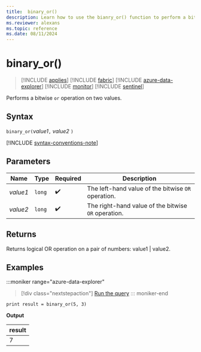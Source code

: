 ```yaml
---
title:  binary_or()
description: Learn how to use the bianry_or() function to perform a bitwise OR operation of the two values.
ms.reviewer: alexans
ms.topic: reference
ms.date: 08/11/2024
---
```

# binary_or()

> [!INCLUDE [applies](../includes/applies-to-version/applies.md)] [!INCLUDE [fabric](../includes/applies-to-version/fabric.md)] [!INCLUDE [azure-data-explorer](../includes/applies-to-version/azure-data-explorer.md)] [!INCLUDE [monitor](../includes/applies-to-version/monitor.md)] [!INCLUDE [sentinel](../includes/applies-to-version/sentinel.md)]

Performs a bitwise `or` operation on two values.

## Syntax

`binary_or(`*value1*`,` *value2* `)`

[!INCLUDE [syntax-conventions-note](../includes/syntax-conventions-note.md)]

## Parameters

| Name | Type | Required | Description |
|--|--|--|--|
| *value1* | `long` |  :heavy_check_mark: | The left-hand value of the bitwise `OR` operation. |
| *value2* | `long` |  :heavy_check_mark: | The right-hand value of the bitwise `OR` operation. |

## Returns

Returns logical OR operation on a pair of numbers: value1 | value2.

## Examples

:::moniker range="azure-data-explorer"
> [!div class="nextstepaction"]
> <a href="https://dataexplorer.azure.com/clusters/help/databases/Samples?query=H4sIAAAAAAAAAysoyswrUShKLS7NKVGwVUjKzEssqozPL9Iw1VEw1gQA%2Fnvaph4AAAA%3D" target="_blank">Run the query</a>
::: moniker-end

```kusto
print result = binary_or(5, 3)
```

**Output**

| result |
|--------|
| 7      |